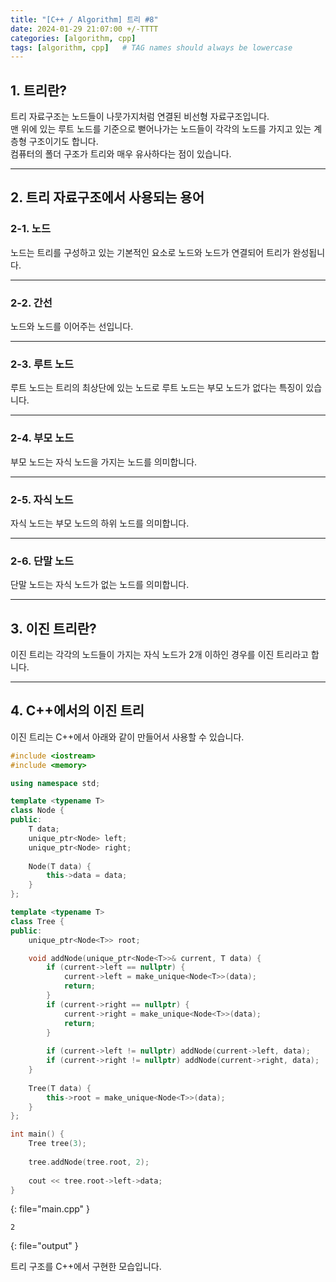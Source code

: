 ```yaml
---
title: "[C++ / Algorithm] 트리 #8"
date: 2024-01-29 21:07:00 +/-TTTT
categories: [algorithm, cpp]
tags: [algorithm, cpp]   # TAG names should always be lowercase
---
```


## 1. 트리란?

트리 자료구조는 노드들이 나뭇가지처럼 연결된 비선형 자료구조입니다.<br>
맨 위에 있는 루트 노드를 기준으로 뻗어나가는 노드들이 각각의 노드를 가지고 있는 계층형 구조이기도 합니다.<br>
컴퓨터의 폴더 구조가 트리와 매우 유사하다는 점이 있습니다.

----

## 2. 트리 자료구조에서 사용되는 용어

### 2-1. 노드

노드는 트리를 구성하고 있는 기본적인 요소로 노드와 노드가 연결되어 트리가 완성됩니다.

----

### 2-2. 간선

노드와 노드를 이어주는 선입니다.

----

### 2-3. 루트 노드

루트 노드는 트리의 최상단에 있는 노드로 루트 노드는 부모 노드가 없다는 특징이 있습니다.

----

### 2-4. 부모 노드

부모 노드는 자식 노드을 가지는 노드를 의미합니다.

----

### 2-5. 자식 노드

자식 노드는 부모 노드의 하위 노드를 의미합니다.

----

### 2-6. 단말 노드

단말 노드는 자식 노드가 없는 노드를 의미합니다.

----

## 3. 이진 트리란?

이진 트리는 각각의 노드들이 가지는 자식 노드가 2개 이하인 경우를 이진 트리라고 합니다.

----

## 4. C++에서의 이진 트리

이진 트리는 C++에서 아래와 같이 만들어서 사용할 수 있습니다.

```cpp
#include <iostream>
#include <memory>

using namespace std;

template <typename T>
class Node {
public: 
    T data;
    unique_ptr<Node> left;
    unique_ptr<Node> right;
    
    Node(T data) {
        this->data = data;
    }
};

template <typename T>
class Tree {
public:
    unique_ptr<Node<T>> root;

    void addNode(unique_ptr<Node<T>>& current, T data) {
        if (current->left == nullptr) {
            current->left = make_unique<Node<T>>(data);
            return;
        }
        if (current->right == nullptr) {
            current->right = make_unique<Node<T>>(data);
            return;
        }
        
        if (current->left != nullptr) addNode(current->left, data);
        if (current->right != nullptr) addNode(current->right, data);
    }
    
    Tree(T data) {
        this->root = make_unique<Node<T>>(data);
    }
};

int main() {
    Tree tree(3);
    
    tree.addNode(tree.root, 2);
    
    cout << tree.root->left->data;
}
```
{: file="main.cpp" }
```
2
```
{: file="output" }

트리 구조를 C++에서 구현한 모습입니다.

